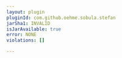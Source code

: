 ```yaml
---
layout: plugin
pluginId: com.github.oehme.sobula.stefan
jarSha1: INVALID
isJarAvailable: true
error: NONE
violations: []

---
```

